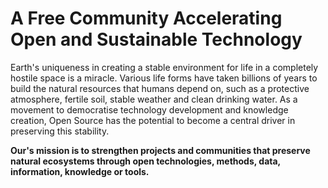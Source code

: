 # A Free Community Accelerating Open and Sustainable Technology

Earth's uniqueness in creating a stable environment for life in a completely hostile space is a miracle. Various life forms have taken billions of years to build the natural resources that humans depend on, such as a protective atmosphere, fertile soil, stable weather and clean drinking water. As a movement to democratise technology development and knowledge creation, Open Source has the potential to become a central driver in preserving this stability. 

**Our's mission is to strengthen projects and communities that preserve natural ecosystems through open technologies, methods, data, information, knowledge or tools.**

